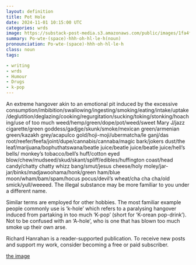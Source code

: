 ```yaml
---
layout: definition
title: Pot Hole
date: 2024-11-01 10:15:00 UTC
categories: wrds
image: https://substack-post-media.s3.amazonaws.com/public/images/1fa4f982-e006-4f02-9013-ad790349e63e_1024x1024.png
summary: Po·wte·(space)·hhh·oh·hl·le·h(noun)
pronounciation: Po·wte·(space)·hhh·oh·hl·le·h
class: noun
tags:

- writing
- wrds
- Humour
- Drugs
- k-pop
---
```


An extreme hangover akin to an emotional pit induced by the excessive consumption/imbibition/swallowing/ingesting/smoking/eating/intake/uptake/deglutition/deglazing/cooking/regurgitation/sucking/toking/stonking/hoaching/use of too much weed/hemp/green/dope/pot/weed/sweet Mary J/jazz cigarette/green goddess/gadjge/skunk/smoke/mexican green/armenian green/kazakh grey/acapulco gold/hoji-moji/ubermatcha/le ganj/das root/reefer/feefa/joint/dupe/cannabis/cannaba/magic bark/jokers dust/the leaf/marijuana/bophuthatswana/beatle juice/beatle juice/beatle juice/hell’s bells/ monkey’s tobacco/bell’s huff/cotton eyed blow/chew/mudseed/skud/skant/spliff/edibles/huffington coast/head candy/chatty chatty whizz bang/smut/jesus cheese/holy moley/jar-jar/binks/madjawoohama/honk/green ham/blue moon/wham/bam/spam/hocus pocus/devil’s wheat/cha cha cha/old smick/yull/weeeed. The illegal substance may be more familiar to you under a different name.

Similar terms are employed for other hobbies. The most familiar example people commonly use is ‘k-hole’ which refers to a paralysing hangover induced from partaking in too much ‘K-pop’ (short for ‘K-orean pop-drink’). Not to be confused with an ‘A-hole’, who is one that has blown too much smoke up their own arse.

Richard Hanrahan is a reader-supported publication. To receive new posts and support my work, consider becoming a free or paid subscriber.

[the image](https://substack-post-media.s3.amazonaws.com/public/images/1fa4f982-e006-4f02-9013-ad790349e63e_1024x1024.png)
